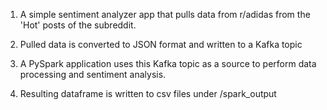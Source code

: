 1. A simple sentiment analyzer app that pulls data from r/adidas from the 'Hot' posts of the subreddit.

2. Pulled data is converted to JSON format and written to a Kafka topic

3. A PySpark application uses this Kafka topic as a source to perform data processing and sentiment analysis.

4. Resulting dataframe is written to csv files under /spark_output
